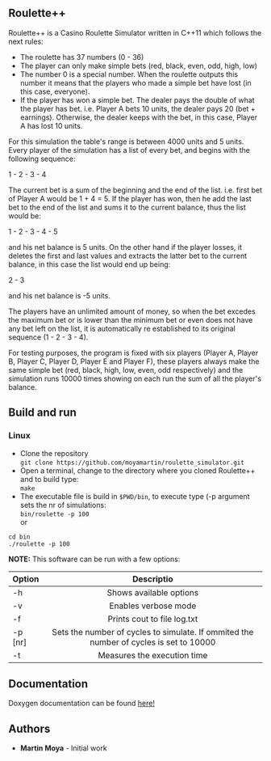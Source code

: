 ## Roulette++

Roulette++ is a Casino Roulette Simulator written in C++11 which follows the next rules:
- The roulette has 37 numbers (0 - 36)
- The player can only make simple bets (red, black, even, odd, high, low)
- The number 0 is a special number. When the roulette outputs this number it means that the players who made a simple bet have lost (in this case, everyone).
- If the player has won a simple bet. The dealer pays the double of what the player has bet. i.e. Player A bets 10 units, the dealer pays 20 (bet + earnings). Otherwise, the dealer keeps with the bet, in this case, Player A has lost 10 units.
    
For this simulation the table's range is between 4000 units and 5 units. Every player of the simulation has a list of every bet, and begins with the following sequence:

1 - 2 - 3 - 4

The current bet is a sum of the beginning and the end of the list. i.e. first bet of Player A would be 1 + 4 = 5. If the player has won, then he add the last bet to the end of the list and sums it to the current balance, thus the list would be:

1 - 2 - 3 - 4 - 5

and his net balance is 5 units. On the other hand if the player losses, it deletes the first and last values and extracts the latter bet to the current balance, in this case the list would end up being:

2 - 3

and his net balance is -5 units.

The players have an unlimited amount of money, so when the bet excedes the maximum bet or is lower than the minimum bet or even does not have any bet left on the list, it is automatically re established to its original sequence (1 - 2 - 3 - 4).

For testing purposes, the program is fixed with six players (Player A, Player B, Player C, Player D, Player E and Player F), these players always make the same simple bet (red, black, high, low, even, odd respectively) and the simulation runs 10000 times showing on each run the sum of all the player's balance.

## Build and run
### Linux
* Clone the repository\
    `git clone https://github.com/moyamartin/roulette_simulator.git` 
* Open a terminal, change to the directory where you cloned Roulette++ and to build type:<br>
    `make`<br>
* The executable file is build in `$PWD/bin`, to execute type (-p argument sets the nr of simulations: <br>
`bin/roulette -p 100` <br>
or <br>
```
cd bin
./roulette -p 100
```
**NOTE:** This software can be run with a few options:

| Option			| Descriptio																				|
|-------------------|:-----------------------------------------------------------------------------------------:|
| -h				| Shows available options																	|
| -v				| Enables verbose mode																		|
| -f				| Prints cout to file log.txt																|
| -p [nr]			| Sets the number of cycles to simulate. If ommited the number of cycles is set to 10000	|
| -t				| Measures the execution time																|


## Documentation

Doxygen documentation can be found [here!](https://moyamartin.github.io/roulette_simulator)

## Authors
* **Martin Moya** - Initial work
